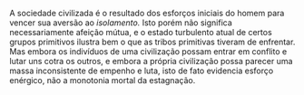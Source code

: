 ﻿A sociedade civilizada é o resultado dos esforços iniciais do homem para vencer sua aversão ao *isolamento.* Isto porém não significa necessariamente afeição mútua, e o estado turbulento atual de certos grupos primitivos ilustra bem o que as tribos primitivas tiveram de enfrentar. Mas embora os indivíduos de uma civilização possam entrar em conflito e lutar uns cotra os outros, e embora a própria civilização possa parecer uma massa inconsistente de empenho e luta, isto de fato evidencia esforço enérgico, não a monotonia mortal da estagnação.